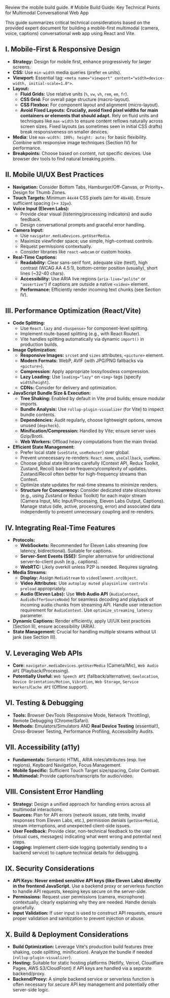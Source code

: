 Review the mobile build guide. ⁠# Mobile Build Guide: Key Technical Points for Multimodal Conversational Web App

This guide summarizes critical technical considerations based on the provided expert document for building a mobile-first multimodal (camera, voice, captions) conversational web app using React and Vite.

## I. Mobile-First & Responsive Design

*   **Strategy:** Design for mobile first, enhance progressively for larger screens.
*   **CSS:** Use `min-width` media queries (prefer `em` units).
*   **Viewport:** Essential tag: `<meta name="viewport" content="width=device-width, initial-scale=1.0">`.
*   **Layout:**
    *   **Fluid Grids:** Use relative units (`%`, `vw`, `vh`, `rem`, `em`, `fr`).
    *   **CSS Grid:** For overall page structure (macro-layout).
    *   **CSS Flexbox:** For component layout and alignment (micro-layout).
    *   **Avoid Fixed Layouts:** **Crucially, avoid fixed pixel widths for main containers or elements that should adapt.** Rely on fluid units and techniques like `max-width` to ensure content reflows naturally across screen sizes. Fixed layouts (as sometimes seen in initial CSS drafts) break responsiveness on smaller devices.
*   **Media:** Use `max-width: 100%; height: auto;` for basic flexibility. Combine with responsive image techniques (Section IV) for performance.
*   **Breakpoints:** Choose based on content, not specific devices. Use browser dev tools to find natural breaking points.

## II. Mobile UI/UX Best Practices

*   **Navigation:** Consider Bottom Tabs, Hamburger/Off-Canvas, or Priority+. Design for Thumb Zones.
*   **Touch Targets:** Minimum `44x44` CSS pixels (aim for `48x48`). Ensure sufficient spacing (>= `32px`).
*   **Voice Input (Eleven Labs):**
    *   Provide clear visual (listening/processing indicators) and audio feedback.
    *   Design conversational prompts and graceful error handling.
*   **Camera Input:**
    *   Use `navigator.mediaDevices.getUserMedia`.
    *   Maximize viewfinder space; use simple, high-contrast controls.
    *   Request permissions contextually.
    *   Consider libraries like `react-webcam` or custom hooks.
*   **Real-Time Captions:**
    *   **Readability:** Clear sans-serif font, adequate size (test!), high contrast (WCAG AA 4.5:1), bottom-center position (usually), short lines (~32-40 chars).
    *   **Accessibility:** Use ARIA live regions (`aria-live="polite"` or `"assertive"`) if captions are outside a native `<video>` element.
    *   **Performance:** Efficiently render incoming text chunks (see Section IV).

## III. Performance Optimization (React/Vite)

*   **Code Splitting:**
    *   Use `React.lazy` and `<Suspense>` for component-level splitting.
    *   Implement route-based splitting (e.g., with React Router).
    *   Vite handles splitting automatically via dynamic `import()` in production builds.
*   **Image Optimization:**
    *   **Responsive Images:** `srcset` and `sizes` attributes, `<picture>` element.
    *   **Modern Formats:** WebP, AVIF (with JPG/PNG fallbacks via `<picture>`).
    *   **Compression:** Apply appropriate lossy/lossless compression.
    *   **Lazy Loading:** Use `loading="lazy"` on `<img>` tags (specify `width`/`height`).
    *   **CDNs:** Consider for delivery and optimization.
*   **JavaScript Bundle Size & Execution:**
    *   **Tree Shaking:** Enabled by default in Vite prod builds; ensure modular imports.
    *   **Bundle Analysis:** Use `rollup-plugin-visualizer` (for Vite) to inspect bundle contents.
    *   **Dependencies:** Audit regularly, choose lightweight options, remove unused (`depcheck`).
    *   **Minification/Compression:** Handled by Vite; ensure server uses Gzip/Brotli.
    *   **Web Workers:** Offload heavy computations from the main thread.
*   **Efficient State Management:**
    *   Prefer local state (`useState`, `useReducer`) over global.
    *   Prevent unnecessary re-renders: `React.memo`, `useCallback`, `useMemo`.
    *   Choose global state libraries carefully (Context API, Redux Toolkit, Zustand, Recoil) based on frequency/complexity of updates. Zustand/Recoil often better for high-frequency streams than Context.
    *   Optimize state updates for real-time streams to minimize renders.
    *   **Structure for Concurrency:** Consider dedicated state slices/stores (e.g., using Zustand or Redux Toolkit) for each major stream (Camera Input, Mic Input/Processing, Eleven Labs Output, Captions). Manage status (idle, active, processing, error) and associated data independently to prevent unnecessary coupling and re-renders.

## IV. Integrating Real-Time Features

*   **Protocols:**
    *   **WebSockets:** Recommended for Eleven Labs streaming (low latency, bidirectional). Suitable for captions.
    *   **Server-Sent Events (SSE):** Simpler alternative for unidirectional server-to-client push (e.g., captions).
    *   **WebRTC:** Likely overkill unless P2P is needed. Requires signaling.
*   **Media Streams:**
    *   **Display:** Assign `MediaStream` to `videoElement.srcObject`.
    *   **Video Attributes:** Use `autoplay muted playsinline controls preload` appropriately.
    *   **Audio (Eleven Labs):** Use **Web Audio API** (`AudioContext`, `AudioBufferSourceNode`) for seamless decoding and playback of incoming audio chunks from streaming API. Handle user interaction requirement for `AudioContext`. Use `optimize_streaming_latency` parameter.
*   **Dynamic Captions:** Render efficiently, apply UI/UX best practices (Section II), ensure accessibility (ARIA).
*   **State Management:** Crucial for handling multiple streams without UI jank (see Section III).

## V. Leveraging Web APIs

*   **Core:** `navigator.mediaDevices.getUserMedia` (Camera/Mic), `Web Audio API` (Playback/Processing).
*   **Potentially Useful:** `Web Speech API` (fallback/alternative), `Geolocation`, `Device Orientation/Motion`, `Vibration`, `Web Storage`, `Service Workers`/`Cache API` (Offline support).

## VI. Testing & Debugging

*   **Tools:** Browser DevTools (Responsive Mode, Network Throttling), Remote Debugging (Chrome/Safari).
*   **Methods:** Emulators/Simulators AND **Real Device Testing** (essential!), Cross-Browser Testing, Performance Profiling, Accessibility Audits.

## VII. Accessibility (a11y)

*   **Fundamentals:** Semantic HTML, ARIA roles/attributes (esp. live regions), Keyboard Navigation, Focus Management.
*   **Mobile Specific:** Sufficient Touch Target size/spacing, Color Contrast.
*   **Multimodal:** Provide captions/transcripts for audio/video.

## VIII. Consistent Error Handling

*   **Strategy:** Design a unified approach for handling errors across all multimodal interactions.
*   **Sources:** Plan for API errors (network issues, rate limits, invalid responses from Eleven Labs, etc.), permission denials (`getUserMedia`), stream interruptions, and unexpected client-side issues.
*   **User Feedback:** Provide clear, non-technical feedback to the user (visual cues, messages) indicating what went wrong and potential next steps.
*   **Logging:** Implement client-side logging (potentially sending to a backend service) to capture technical details for debugging.

## IX. Security Considerations

*   **API Keys:** **Never embed sensitive API keys (like Eleven Labs) directly in the frontend JavaScript.** Use a backend proxy or serverless function to handle API requests, keeping keys secure on the server-side.
*   **Permissions:** Request user permissions (camera, microphone) contextually, clearly explaining why they are needed. Handle denials gracefully.
*   **Input Validation:** If user input is used to construct API requests, ensure proper validation and sanitization to prevent injection or abuse.

## X. Build & Deployment Considerations

*   **Build Optimization:** Leverage Vite's production build features (tree shaking, code splitting, minification). Analyze the bundle if needed (`rollup-plugin-visualizer`).
*   **Hosting:** Suitable for static hosting platforms (Netlify, Vercel, Cloudflare Pages, AWS S3/CloudFront) if API keys are handled via a separate backend/proxy.
*   **Backend/Proxy:** A simple backend service or serverless function is often necessary for secure API key management and potentially other server-side logic.
